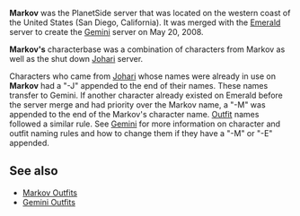 **Markov** was the PlanetSide server that was located on the western coast of
the United States (San Diego, California). It was merged with the
[Emerald](Emerald.md) server to create the [Gemini](Gemini.md) server on May
20, 2008.

**Markov's** characterbase was a combination of characters from Markov as well
as the shut down [Johari](Johari.md) server.

Characters who came from [Johari](Johari.md) whose names were already in use on
**Markov** had a "-J" appended to the end of their names. These names transfer
to Gemini. If another character already existed on Emerald before the server
merge and had priority over the Markov name, a "-M" was appended to the end of
the Markov's character name. [Outfit](../terminology/Outfit.md) names followed a
similar rule. See [Gemini](Gemini.md) for more information on character and
outfit naming rules and how to change them if they have a "-M" or "-E" appended.

## See also

- [Markov Outfits](:Category:Markov_Outfits)
- [Gemini Outfits](:Category:Gemini_Outfits)
